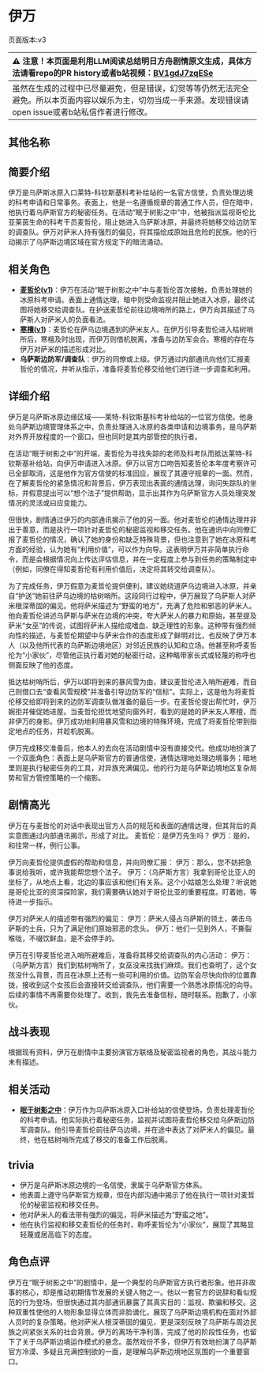 # 伊万
页面版本:v3
 

| :warning: 注意！本页面是利用LLM阅读总结明日方舟剧情原文生成，具体方法请看repo的PR history或者b站视频：[BV1gdJ7zqESe](https://www.bilibili.com/video/BV1gdJ7zqESe/)         |
|:----------------------------|
| 虽然在生成的过程中已尽量避免，但是错误，幻觉等等仍然无法完全避免。所以本页面内容以娱乐为主，切勿当成一手来源。发现错误请open issue或者b站私信作者进行修改。|



## 其他名称

## 简要介绍
伊万是乌萨斯冰原入口莱特-科钦斯基科考补给站的一名官方信使，负责处理边境的科考申请和日常事务。表面上，他是一名遵循规章的普通工作人员，但在暗中，他执行着乌萨斯官方的秘密任务。在活动“眠于树影之中”中，他被指派监视哥伦比亚莱茵生命的科考干员麦哲伦，阻止她进入乌萨斯冰原，并最终将她移交给边防军的调查队。伊万对萨米人持有强烈的偏见，将其描绘成原始且危险的民族。他的行动揭示了乌萨斯边境区域在官方规定下的暗流涌动。
## 相关角色
-   **[麦哲伦](char_248_mgllan.md)([v1](../chars/char_248_mgllan.md))**：伊万在活动“眠于树影之中”中与麦哲伦首次接触，负责处理她的冰原科考申请。表面上通情达理，暗中则受命监视并阻止她进入冰原，最终试图将她移交给调查队。在护送麦哲伦前往边境哨所的路上，伊万向其描述了乌萨斯人对萨米人的负面看法。
-   **[寒檀](char_341_sntlla.md)([v1](../chars/char_341_sntlla.md))**：麦哲伦在萨乌边境遇到的萨米友人。在伊万引导麦哲伦进入枯树哨所后，寒檀及时出现，而伊万则借机脱离，准备与边防军会合。寒檀的存在与伊万对萨米的描述形成对比。
-   **乌萨斯边防军/调查队**：伊万的同僚或上级。伊万通过内部通讯向他们汇报麦哲伦的情况，并听从指示，准备将麦哲伦移交给他们进行进一步调查和利用。
## 详细介绍
伊万是乌萨斯冰原边缘区域——莱特-科钦斯基科考补给站的一位官方信使。他身处乌萨斯边境管理体系之中，负责处理进入冰原的各类申请和边境事务，是乌萨斯对外界开放程度的一个窗口，但也同时是其内部管控的执行者。

在活动“眠于树影之中”的开端，麦哲伦为寻找失踪的老师及科考队而抵达莱特-科钦斯基补给站，向伊万申请进入冰原。伊万以官方口吻告知麦哲伦本年度考察许可已全部取消，这是他作为官方信使的标准回应，展现了其遵守规章的一面。然而，在了解麦哲伦的紧急情况和背景后，伊万表现出表面的通情达理，询问失踪队的坐标，并假意提出可以“想个法子”提供帮助，显示出其作为乌萨斯官方人员处理突发情况的灵活或曰应变能力。

但很快，剧情通过伊万的内部通讯揭示了他的另一面。他对麦哲伦的通情达理并非出于善意，而是执行一项针对麦哲伦的秘密监视和移交任务。他在通讯中向同僚汇报了麦哲伦的情况，确认了她的身份和缺乏特殊背景，但也注意到了她在冰原科考方面的经验，认为她有“利用价值”，可以作为向导。这表明伊万并非简单执行命令，而是会根据情况向上传达评估信息，并在一定程度上参与到任务的策略制定中（例如，同僚在得知麦哲伦有利用价值后，决定将其转交给调查队）。

为了完成任务，伊万假意为麦哲伦提供便利，建议她绕道萨乌边境进入冰原，并亲自“护送”她前往萨乌边境的枯树哨所。这段同行过程中，伊万展现了乌萨斯人对萨米根深蒂固的偏见。他将萨米描述为“野蛮的地方”，充满了危险和邪恶的萨米人。他向麦哲伦讲述乌萨斯与萨米在边境的冲突，夸大萨米人的暴力和原始，甚至提及萨米“女巫”的传说，试图将萨米人描绘成嗜血、缺乏理性的形象。这种带有强烈倾向性的描述，与麦哲伦期望中与萨米合作的态度形成了鲜明对比，也反映了伊万本人（以及他所代表的乌萨斯边境地区）对邻近民族的认知和立场。他甚至称呼麦哲伦为“小家伙”，尽管他正执行着对她的秘密行动，这种略带家长式或轻蔑的称呼也侧面反映了他的态度。

抵达枯树哨所后，伊万以即将到来的暴风雪为由，建议麦哲伦进入哨所避难，而自己则借口去“查看风雪规模”并准备引导边防军的“信标”。实际上，这是他为将麦哲伦移交给即将到来的边防军调查队做准备的最后一步。在麦哲伦提出帮忙时，伊万婉拒并催促她进屋。当麦哲伦担忧地望向窗外时，看到的是她的萨米友人寒檀，而非伊万的身影。伊万成功地利用暴风雪和边境的特殊环境，完成了将麦哲伦带到指定地点的任务，并趁机脱离。

伊万完成移交准备后，他本人的去向在活动剧情中没有直接交代。他成功地扮演了一个双面角色：表面上是乌萨斯官方的普通信使，通情达理地处理边境事务；暗地里则是执行秘密任务的工具，对异族充满偏见。他的行为是乌萨斯边境地区复杂局势和官方管控策略的一个缩影。
## 剧情高光
伊万在与麦哲伦的对话中表现出官方人员的规范和表面的通情达理，但其背后的真实意图通过内部通讯揭示，形成了对比。
麦哲伦：是伊万先生吗？
伊万：是的，和往常一样，例行公事。

伊万向麦哲伦提供虚假的帮助和信息，并向同僚汇报：
伊万：那么，您不妨把急事说给我听，或许我能帮您想个法子。
伊万：（乌萨斯方言）我拿到哥伦比亚人的坐标了，从地点上看，北边的事应该和他们有关系。这个小姑娘怎么处理？听说她是哥伦比亚的资深探险家，我们需要确认她对于哥伦比亚的重要程度。盯着她，等待进一步指示。

伊万对萨米人的描述带有强烈的偏见：
伊万：萨米人侵占乌萨斯的领土，袭击乌萨斯的士兵，只为了满足他们原始邪恶的念头。
伊万：他们一见到外人，不撕裂喉咙，不啜饮鲜血，是不会停手的。

伊万在引导麦哲伦进入哨所避难后，准备将其移交给调查队的内心活动：
伊万：（乌萨斯方言）我们到枯树哨所了，女巫没来找我们麻烦。我们也查明了，这个女孩没什么背景，而且在冰原上还有一些可利用的价值。边防军会尽快向你的位置靠拢，接收到这个女孩后会直接转交给调查队，他们需要一个熟悉冰原情况的向导。后续的事情不再需要你处理了。收到，我先去准备信标，随时联系。抱歉了，小家伙。
## 战斗表现
根据现有资料，伊万在剧情中主要扮演官方联络及秘密监视者的角色，其战斗能力未有描述。
## 相关活动
-   **[眠于树影之中](../stories/act15mini.md)**：伊万作为乌萨斯冰原入口补给站的信使登场，负责处理麦哲伦的科考申请。他实际执行着秘密任务，监视并试图将麦哲伦移交给乌萨斯边防军调查队。他引导麦哲伦前往萨乌边境，并在途中表达了对萨米人的偏见。最终，他在枯树哨所完成了移交的准备工作后脱离。
## trivia
*   伊万是乌萨斯冰原边境的一名信使，隶属于乌萨斯官方体系。
*   他表面上遵守乌萨斯官方规章，但在内部沟通中揭示了他在执行一项针对麦哲伦的秘密监视和移交任务。
*   他对萨米人的看法带有强烈的偏见，将萨米描述为“野蛮之地”。
*   他在执行监视和移交麦哲伦的任务时，称呼麦哲伦为“小家伙”，展现了其略显轻蔑或居高临下的态度。
## 角色点评
伊万在“眠于树影之中”的剧情中，是一个典型的乌萨斯官方执行者形象。他并非故事的核心，却是推动初期情节发展的关键人物之一。他以一套官方的说辞和看似规范的行为登场，但很快通过其内部通讯暴露了其真实目的：监视、欺骗和移交。这种双重性使他的人物形象显得立体而非脸谱化，展现了乌萨斯边境机构在面对外部人员时的复杂策略。他对萨米人根深蒂固的偏见，更是深刻反映了乌萨斯与周边民族之间紧张关系的社会背景。伊万的离场干净利落，完成了他的阶段性任务，也留下了关于乌萨斯边境运作模式的悬念。虽然戏份不多，但伊万有效地扮演了乌萨斯官方冷漠、多疑且充满控制欲的一面，是理解乌萨斯边境地区氛围的一个重要窗口。